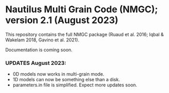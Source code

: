 # Nautilus Multi Grain Code (NMGC); version 2.1 (August 2023)
This repository contains the full NMGC package (Ruaud et al. 2016; Iqbal & Wakelam 2018, Gavino et al. 2021).

Documentation is coming soon.

### UPDATES August 2023:
- 0D models now works in multi-grain mode.
- 1D models can now be something else than a disk.
- parameters.in file is simplified. Expect more updates soon.